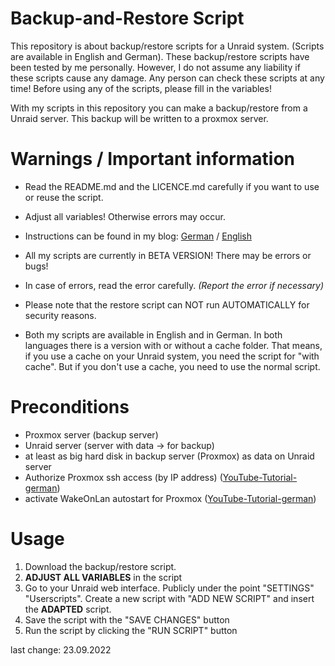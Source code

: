 # Backup-and-Restore Script
This repository is about backup/restore scripts for a Unraid system. (Scripts are available in English and German).
These backup/restore scripts have been tested by me personally. 
However, I do not assume any liability if these scripts cause any damage. 
Any person can check these scripts at any time! Before using any of the scripts, please fill in the variables!

With my scripts in this repository you can make a backup/restore from a Unraid server. This backup will be written to a proxmox server. 

# Warnings / Important information
- Read the README.md and the LICENCE.md carefully if you want to use or reuse the script.

- Adjust all variables! Otherwise errors may occur.

- Instructions can be found in my blog: [German](https://easytec.tech/index.php/2022/04/08/backupskript-fuer-unraid-auf-proxmox/) / [English](https://easytec.tech/index.php/en/2022/05/14/backup-script-for-unraid-on-proxmox/)

- All my scripts are currently in BETA VERSION! There may be errors or bugs!

- In case of errors, read the error carefully. *(Report the error if necessary)*

- Please note that the restore script can NOT run AUTOMATICALLY for security reasons.

- Both my scripts are available in English and in German.
In both languages there is a version with or without a cache folder. That means, if you use a cache on your Unraid system, you need the script for "with cache".
But if you don't use a cache, you need to use the normal script.

# Preconditions
- Proxmox server (backup server)
- Unraid server (server with data -> for backup)
- at least as big hard disk in backup server (Proxmox) as data on Unraid server
- Authorize Proxmox ssh access (by IP address) ([YouTube-Tutorial-german](https://youtu.be/K1mC23QjsSY))
- activate WakeOnLan autostart for Proxmox ([YouTube-Tutorial-german](https://youtu.be/lArZdf0d_Ow))


# Usage
1. Download the backup/restore script.
2. **ADJUST ALL VARIABLES** in the script
3.  Go to your Unraid web interface. Publicly under the point "SETTINGS" "Userscripts". Create a new script with "ADD NEW SCRIPT" and insert the **ADAPTED** script.
4. Save the script with the "SAVE CHANGES" button
5. Run the script by clicking the "RUN SCRIPT" button


last change: 23.09.2022
